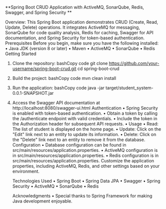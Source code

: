 **Spring Boot CRUD Application with ActiveMQ, SonarQube, Redis, Swagger, and Spring Security
**

Overview:
This Spring Boot application demonstrates CRUD (Create, Read, Update, Delete) operations. It integrates ActiveMQ for messaging, SonarQube for code quality analysis, Redis for caching, Swagger for API documentation, and Spring Security for token-based authentication.
Prerequisites
Before you begin, make sure you have the following installed:
•	Java JDK (version 8 or later)
•	Maven
•	ActiveMQ
•	SonarQube
•	Redis
Getting Started
1.	Clone the repository:
      bashCopy code
      git clone https://github.com/your-username/spring-boot-crud.git cd spring-boot-crud
2.	Build the project:
      bashCopy code
      mvn clean install
3.	Run the application:
      bashCopy code
      java -jar target/student_system-0.0.1-SNAPSHOT.jar
4.	Access the Swagger API documentation at http://localhost:8080/swagger-ui.html
      Authentication
      •	Spring Security is enabled with token-based authentication.
      •	Obtain a token by calling the /authenticate endpoint with valid credentials.
      •	Include the token in the Authorization header for subsequent API requests.
      •
      Usage
      •	Read: The list of student is displayed on the home page.
      •	Update: Click on the "Edit" link next to an entity to update its information.
      •	Delete: Click on the "Delete" link next to an entity to remove it from the database.
      Configuration
      •	Database configuration can be found in src/main/resources/application.properties.
      •	ActiveMQ configuration is in src/main/resources/application.properties.
      •	Redis configuration is in src/main/resources/application.properties.
      Customize the application properties, including ActiveMQ, Redis, and other settings based on your environment.

      Technologies Used
      •	Spring Boot
      •	Spring Data JPA
      •	Swagger
      •	Spring Security
      •	ActiveMQ
      •	SonarQube
      •	Redis
     
      Acknowledgments
      •	Special thanks to Spring Framework for making Java development enjoyable.

